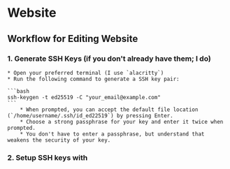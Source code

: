# Website

## Workflow for Editing Website

### 1. Generate SSH Keys (if you don't already have them; I do)

	* Open your preferred terminal (I use `alacritty`)
	* Run the following command to generate a SSH key pair:

	```bash
	ssh-keygen -t ed25519 -C "your_email@example.com"
	```
		* When prompted, you can accept the default file location (`/home/username/.ssh/id_ed22519`) by pressing Enter.
		* Choose a strong passphrase for your key and enter it twice when prompted.
		* You don't have to enter a passphrase, but understand that weakens the security of your key.

### 2. Setup SSH keys with 


